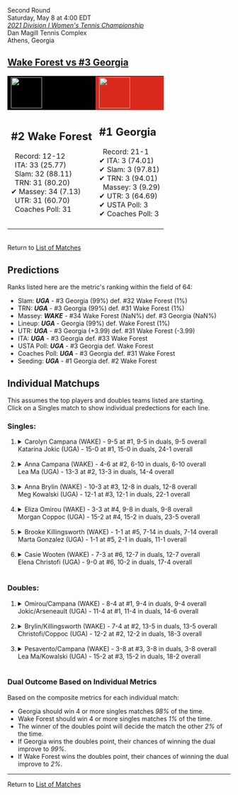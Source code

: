 Second Round  
Saturday, May 8 at 4:00 EDT  
[*2021 Division I Women's Tennis Championship*](../index.md)  
Dan Magill Tennis Complex  
Athens, Georgia  
## [Wake Forest vs #3 Georgia](https://www.ncaa.com/game/5833687)  

<table><tr style="background-color: #d9d9d9 !important"><td style="background-color: #010101 !important"><img src="https://www.ncaa.com/sites/default/files/images/logos/schools/w/wake-forest.70.png" width="70" height="70" /></td><td style="background-color: #DA291C !important"><img src="https://www.ncaa.com/sites/default/files/images/logos/schools/g/georgia.70.png" width="70" height="70" /></td></tr><tr>
<td>  

<h2>#2 Wake Forest</h2>  
&nbsp; Record: 12-12<br>  
&nbsp; ITA: 33 (25.77)<br>  
&nbsp; Slam: 32 (88.11)<br>  
&nbsp; TRN: 31 (80.20)<br>  
&#10004; Massey: 34 (7.13)<br>  
&nbsp; UTR: 31 (60.70)<br>  
&nbsp; Coaches Poll: 31<br>  
<br>  

</td>
<td>  

<h2>#1 Georgia</h2>  
&nbsp; Record: 21-1<br>  
&#10004; ITA: 3 (74.01)<br>  
&#10004; Slam: 3 (97.81)<br>  
&#10004; TRN: 3 (94.01)<br>  
&nbsp; Massey: 3 (9.29)<br>  
&#10004; UTR: 3 (64.69)<br>  
&#10004; USTA Poll: 3<br>  
&#10004; Coaches Poll: 3<br>  
<br>  

</td>
</tr></table>  


<br>Return to [List of Matches](../index.md)  

## Predictions  

Ranks listed here are the metric's ranking within the field of 64:  
- Slam: ***UGA*** - #3 Georgia (99%) def. #32 Wake Forest (1%)  
- TRN: ***UGA*** - #3 Georgia (99%) def. #31 Wake Forest (1%)  
- Massey: ***WAKE*** - #34 Wake Forest (NaN%) def. #3 Georgia (NaN%)  
- Lineup: ***UGA*** - Georgia (99%) def. Wake Forest (1%)  
- UTR: ***UGA*** - #3 Georgia (+3.99) def. #31 Wake Forest (-3.99)  
- ITA: ***UGA*** - #3 Georgia def. #33 Wake Forest  
- USTA Poll: ***UGA*** - #3 Georgia def. Wake Forest  
- Coaches Poll: ***UGA*** - #3 Georgia def. #31 Wake Forest  
- Seeding: ***UGA*** - #1 Georgia def. #2 Wake Forest  

## Individual Matchups  
This assumes the top players and doubles teams listed are starting.  
Click on a Singles match to show individual predections for each line.  

### Singles:  

<ol>
<li><details>
<summary markdown="span">Carolyn Campana (WAKE) - 9-5 at #1, 9-5 in duals, 9-5 overall<br>Katarina Jokic (UGA) - 15-0 at #1, 15-0 in duals, 24-1 overall</summary>
<h4>Predictions</h4><ul>
<li>Composite: <b><i>UGA</i></b> - Jokic (88%) def. Campana (12%)</li>  
<li>Slam: <b><i>UGA</i></b> - Jokic (84%) def. Campana (16%)</li>  
<li>TRN: <b><i>UGA</i></b> - Jokic (92%) def. Campana (8%)</li>  
<li>Massey: <b><i>WAKE</i></b> - Campana (NaN%) def. Jokic (NaN%)</li>  
<li>UTR: <b><i>UGA</i></b> - Jokic (90%) def. Campana (10%)</li>  
<li>ITA: <b><i>UGA</i></b> - Jokic (60.56) def. Campana (28.61)</li>  
</ul>
</details>&nbsp;</li>
<li><details>
<summary markdown="span">Anna Campana (WAKE) - 4-6 at #2, 6-10 in duals, 6-10 overall<br>Lea Ma (UGA) - 13-3 at #2, 13-3 in duals, 14-4 overall</summary>
<h4>Predictions</h4><ul>
<li>Composite: <b><i>UGA</i></b> - Ma (91%) def. Campana (9%)</li>  
<li>Slam: <b><i>UGA</i></b> - Ma (89%) def. Campana (11%)</li>  
<li>TRN: <b><i>UGA</i></b> - Ma (93%) def. Campana (7%)</li>  
<li>Massey: <b><i>WAKE</i></b> - Campana (NaN%) def. Ma (NaN%)</li>  
<li>UTR: <b><i>UGA</i></b> - Ma (90%) def. Campana (10%)</li>  
<li>ITA: <b><i>WAKE</i></b> - Campana (11.52) def. Ma (11.14)</li>  
</ul>
</details>&nbsp;</li>
<li><details>
<summary markdown="span">Anna Brylin (WAKE) - 10-3 at #3, 12-8 in duals, 12-8 overall<br>Meg Kowalski (UGA) - 12-1 at #3, 12-1 in duals, 22-1 overall</summary>
<h4>Predictions</h4><ul>
<li>Composite: <b><i>UGA</i></b> - Kowalski (89%) def. Brylin (11%)</li>  
<li>Slam: <b><i>UGA</i></b> - Kowalski (91%) def. Brylin (9%)</li>  
<li>TRN: <b><i>UGA</i></b> - Kowalski (94%) def. Brylin (6%)</li>  
<li>Massey: <b><i>WAKE</i></b> - Brylin (NaN%) def. Kowalski (NaN%)</li>  
<li>UTR: <b><i>UGA</i></b> - Kowalski (80%) def. Brylin (20%)</li>  
<li>ITA: <b><i>UGA</i></b> - Kowalski (23.73) def. Brylin (2.10)</li>  
</ul>
</details>&nbsp;</li>
<li><details>
<summary markdown="span">Eliza Omirou (WAKE) - 3-3 at #4, 9-8 in duals, 9-8 overall<br>Morgan Coppoc (UGA) - 15-2 at #4, 15-2 in duals, 23-5 overall</summary>
<h4>Predictions</h4><ul>
<li>Composite: <b><i>UGA</i></b> - Coppoc (92%) def. Omirou (8%)</li>  
<li>Slam: <b><i>UGA</i></b> - Coppoc (92%) def. Omirou (8%)</li>  
<li>TRN: <b><i>UGA</i></b> - Coppoc (94%) def. Omirou (6%)</li>  
<li>Massey: <b><i>WAKE</i></b> - Omirou (NaN%) def. Coppoc (NaN%)</li>  
<li>UTR: <b><i>UGA</i></b> - Coppoc (90%) def. Omirou (10%)</li>  
<li>ITA: <b><i>UGA</i></b> - Coppoc (8.66) def. Omirou (1.88)</li>  
</ul>
</details>&nbsp;</li>
<li><details>
<summary markdown="span">Brooke Killingsworth (WAKE) - 1-1 at #5, 7-14 in duals, 7-14 overall<br>Marta Gonzalez (UGA) - 1-1 at #5, 2-1 in duals, 11-1 overall</summary>
<h4>Predictions</h4><ul>
<li>Composite: <b><i>UGA</i></b> - Gonzalez (94%) def. Killingsworth (6%)</li>  
<li>Slam: <b><i>UGA</i></b> - Gonzalez (91%) def. Killingsworth (9%)</li>  
<li>TRN: <b><i>UGA</i></b> - Gonzalez (97%) def. Killingsworth (3%)</li>  
<li>Massey: <b><i>WAKE</i></b> - Killingsworth (NaN%) def. Gonzalez (NaN%)</li>  
<li>UTR: <b><i>UGA</i></b> - Gonzalez (93%) def. Killingsworth (7%)</li>  
<li>ITA: <b><i>UGA</i></b> - Gonzalez (11.71) def. Killingsworth (1.48)</li>  
</ul>
</details>&nbsp;</li>
<li><details>
<summary markdown="span">Casie Wooten (WAKE) - 7-3 at #6, 12-7 in duals, 12-7 overall<br>Elena Christofi (UGA) - 9-0 at #6, 10-2 in duals, 17-4 overall</summary>
<h4>Predictions</h4><ul>
<li>Composite: <b><i>UGA</i></b> - Christofi (81%) def. Wooten (19%)</li>  
<li>Slam: <b><i>UGA</i></b> - Christofi (81%) def. Wooten (19%)</li>  
<li>TRN: <b><i>UGA</i></b> - Christofi (79%) def. Wooten (21%)</li>  
<li>Massey: <b><i>WAKE</i></b> - Wooten (NaN%) def. Christofi (NaN%)</li>  
<li>UTR: <b><i>UGA</i></b> - Christofi (84%) def. Wooten (16%)</li>  
<li>ITA: <b><i>UGA</i></b> - Christofi (2.36) def. Wooten (1.70)</li>  
</ul>
</details>&nbsp;</li>
</ol>

### Doubles:  

<ol>
<li><details>
<summary markdown="span">Omirou/Campana (WAKE) - 8-4 at #1, 9-4 in duals, 9-4 overall<br>Jokic/Arseneault (UGA) - 11-4 at #1, 11-4 in duals, 14-6 overall</summary>
<br>Sorry, we don't have any metrics for this match
</details>&nbsp;</li>
<li><details>
<summary markdown="span">Brylin/Killingsworth (WAKE) - 7-4 at #2, 13-5 in duals, 13-5 overall<br>Christofi/Coppoc (UGA) - 12-2 at #2, 12-2 in duals, 18-3 overall</summary>
<br>Sorry, we don't have any metrics for this match
</details>&nbsp;</li>
<li><details>
<summary markdown="span">Pesavento/Campana (WAKE) - 3-8 at #3, 3-8 in duals, 3-8 overall<br>Lea Ma/Kowalski (UGA) - 15-2 at #3, 15-2 in duals, 18-2 overall</summary>
<br>Sorry, we don't have any metrics for this match
</details>&nbsp;</li>
</ol>

### Dual Outcome Based on Individual Metrics  
  
Based on the composite metrics for each individual match:  
- Georgia should win 4 or more singles matches _98%_ of the time.  
- Wake Forest should win 4 or more singles matches _1%_ of the time.  
- The winner of the doubles point will decide the match the other _2%_ of the time.  
- If Georgia wins the doubles point, their chances of winning the dual improve to _99%_.  
- If Wake Forest wins the doubles point, their chances of winning the dual improve to _2%_.  
  
------

Return to [List of Matches](../index.md)  

